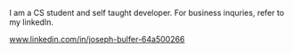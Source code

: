 I am a CS student and self taught developer. For business inquries, refer to my linkedIn.

www.linkedin.com/in/joseph-bulfer-64a500266

